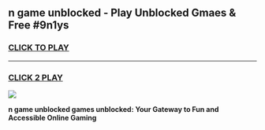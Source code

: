 
## n game unblocked - Play Unblocked Gmaes & Free #9n1ys
<h3>
<a href="https://premium.freeplayer.one?title=n_game_unblocked&ref=03M">CLICK TO PLAY</a></h3>
<hr>

<h3>
<a href="https://premium.freeplayer.one?title=n_game_unblocked&ref=03M">CLICK 2 PLAY</a>
  
</h3>

<a href="https://premium.freeplayer.one?title=n_game_unblocked&ref=03M"><img src="https://clearcache.store/games.png"></a>


**n game unblocked games unblocked: Your Gateway to Fun and Accessible Online Gaming**

